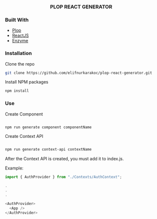 <p align="center">
    <h3 align="center"> PLOP REACT GENERATOR</h3>
</p>

### Built With

- [Plop](https://plopjs.com/)
- [ReactJS](https://reactjs.org/)
- [Enzyme](https://enzymejs.github.io/enzyme/)

### Installation

Clone the repo

```sh
git clone https://github.com/elifnurkarakoc/plop-react-generator.git
```

Install NPM packages

```sh
npm install
```

### Use

Create Component

```bash

npm run generate component componentName

```

Create Context API

```bash

npm run generate context-api contextName

```

After the Context API is created, you must add it to index.js.

Example:
```js
import { AuthProvider } from "./Contexts/AuthContext";

.
.
.

<AuthProvider>
  <App />
</AuthProvider>
```

